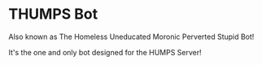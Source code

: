 # THUMPS Bot
Also known as The Homeless Uneducated Moronic Perverted Stupid Bot!

It's the one and only bot designed for the HUMPS Server!
